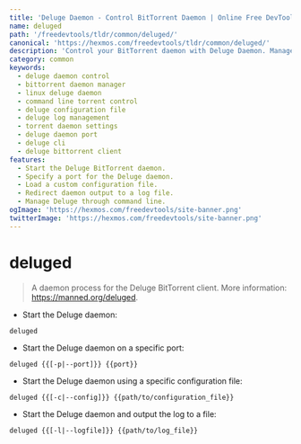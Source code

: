 ```yaml
---
title: 'Deluge Daemon - Control BitTorrent Daemon | Online Free DevTools by Hexmos'
name: deluged
path: '/freedevtools/tldr/common/deluged/'
canonical: 'https://hexmos.com/freedevtools/tldr/common/deluged/'
description: 'Control your BitTorrent daemon with Deluge Daemon. Manage Deluge settings and logs through command line. Free online tool, no registration required.'
category: common
keywords:
  - deluge daemon control
  - bittorrent daemon manager
  - linux deluge daemon
  - command line torrent control
  - deluge configuration file
  - deluge log management
  - torrent daemon settings
  - deluge daemon port
  - deluge cli
  - deluge bittorrent client
features:
  - Start the Deluge BitTorrent daemon.
  - Specify a port for the Deluge daemon.
  - Load a custom configuration file.
  - Redirect daemon output to a log file.
  - Manage Deluge through command line.
ogImage: 'https://hexmos.com/freedevtools/site-banner.png'
twitterImage: 'https://hexmos.com/freedevtools/site-banner.png'
---
```


# deluged

> A daemon process for the Deluge BitTorrent client.
> More information: <https://manned.org/deluged>.

- Start the Deluge daemon:

`deluged`

- Start the Deluge daemon on a specific port:

`deluged {{[-p|--port]}} {{port}}`

- Start the Deluge daemon using a specific configuration file:

`deluged {{[-c|--config]}} {{path/to/configuration_file}}`

- Start the Deluge daemon and output the log to a file:

`deluged {{[-l|--logfile]}} {{path/to/log_file}}`
